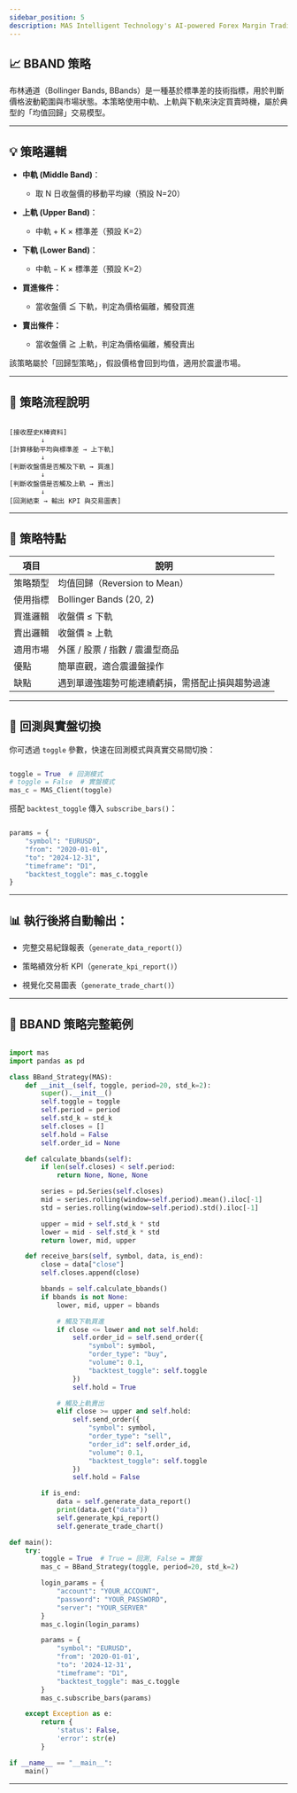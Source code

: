 ```yaml
---
sidebar_position: 5
description: MAS Intelligent Technology's AI-powered Forex Margin Trading Platform with full MetaTrader MT5 broker integration allows investors to generate automated trading strategies simply by entering text. Supports instant backtesting,real-time data synchronization,and seamless multi-broker switching. No coding experience required to easily launch AI automated trading,optimize strategies,and reduce market risk. Designed for both individual traders and financial institutions with standardized MetaTrader MT5-compatible APIs,automated backtesting,and quantitative strategy optimization to help enterprises deploy stable and efficient trading solutions quickly.
---
```


## 📈 BBAND 策略

布林通道（Bollinger Bands, BBands）是一種基於標準差的技術指標，用於判斷價格波動範圍與市場狀態。本策略使用中軌、上軌與下軌來決定買賣時機，屬於典型的「均值回歸」交易模型。

---

## 💡 策略邏輯

- **中軌 (Middle Band)**：
  - 取 N 日收盤價的移動平均線（預設 N=20）

- **上軌 (Upper Band)**：
  - 中軌 + K × 標準差（預設 K=2）

- **下軌 (Lower Band)**：
  - 中軌 − K × 標準差（預設 K=2）

- **買進條件：**
  - 當收盤價 ≦ 下軌，判定為價格偏離，觸發買進

- **賣出條件：**
  - 當收盤價 ≧ 上軌，判定為價格偏離，觸發賣出

該策略屬於「回歸型策略」，假設價格會回到均值，適用於震盪市場。

---

## 🔁 策略流程說明

```text

[接收歷史K棒資料]
        ↓
[計算移動平均與標準差 → 上下軌]
        ↓
[判斷收盤價是否觸及下軌 → 買進]
        ↓
[判斷收盤價是否觸及上軌 → 賣出]
        ↓
[回測結束 → 輸出 KPI 與交易圖表]

```

---

## 🧩 策略特點

| 項目       | 說明                                            |
|------------|------------------------------------------------|
| 策略類型   | 均值回歸（Reversion to Mean）                    |
| 使用指標   | Bollinger Bands (20, 2)                         |
| 買進邏輯   | 收盤價 ≤ 下軌                                    |
| 賣出邏輯   | 收盤價 ≥ 上軌                                    |
| 適用市場   | 外匯 / 股票 / 指數 / 震盪型商品                   |
| 優點       | 簡單直觀，適合震盪盤操作                          |
| 缺點       | 遇到單邊強趨勢可能連續虧損，需搭配止損與趨勢過濾    |

---

## 🚀 回測與實盤切換

你可透過 `toggle` 參數，快速在回測模式與真實交易間切換：

```python

toggle = True  # 回測模式
# toggle = False  # 實盤模式
mas_c = MAS_Client(toggle)

```

搭配 `backtest_toggle` 傳入 `subscribe_bars()`：

```python

params = {
    "symbol": "EURUSD",
    "from": "2020-01-01",
    "to": "2024-12-31",
    "timeframe": "D1",
    "backtest_toggle": mas_c.toggle
}

```

---

## 📊 執行後將自動輸出：

- 完整交易紀錄報表（`generate_data_report()`）

- 策略績效分析 KPI（`generate_kpi_report()`）

- 視覺化交易圖表（`generate_trade_chart()`）

---

## 📘 BBAND 策略完整範例

```python

import mas
import pandas as pd

class BBand_Strategy(MAS):
    def __init__(self, toggle, period=20, std_k=2):
        super().__init__()
        self.toggle = toggle
        self.period = period
        self.std_k = std_k
        self.closes = []
        self.hold = False
        self.order_id = None

    def calculate_bbands(self):
        if len(self.closes) < self.period:
            return None, None, None

        series = pd.Series(self.closes)
        mid = series.rolling(window=self.period).mean().iloc[-1]
        std = series.rolling(window=self.period).std().iloc[-1]

        upper = mid + self.std_k * std
        lower = mid - self.std_k * std
        return lower, mid, upper

    def receive_bars(self, symbol, data, is_end):
        close = data["close"]
        self.closes.append(close)

        bbands = self.calculate_bbands()
        if bbands is not None:
            lower, mid, upper = bbands

            # 觸及下軌買進
            if close <= lower and not self.hold:
                self.order_id = self.send_order({
                    "symbol": symbol,
                    "order_type": "buy",
                    "volume": 0.1,
                    "backtest_toggle": self.toggle
                })
                self.hold = True

            # 觸及上軌賣出
            elif close >= upper and self.hold:
                self.send_order({
                    "symbol": symbol,
                    "order_type": "sell",
                    "order_id": self.order_id,
                    "volume": 0.1,
                    "backtest_toggle": self.toggle
                })
                self.hold = False

        if is_end:
            data = self.generate_data_report()
            print(data.get("data"))
            self.generate_kpi_report()
            self.generate_trade_chart()

def main():
    try:
        toggle = True  # True = 回測, False = 實盤
        mas_c = BBand_Strategy(toggle, period=20, std_k=2)

        login_params = {
            "account": "YOUR_ACCOUNT",
            "password": "YOUR_PASSWORD",
            "server": "YOUR_SERVER"
        }
        mas_c.login(login_params)

        params = {
            "symbol": "EURUSD",
            "from": '2020-01-01',
            "to": '2024-12-31',
            "timeframe": "D1",
            "backtest_toggle": mas_c.toggle
        }
        mas_c.subscribe_bars(params)

    except Exception as e:
        return {
            'status': False,
            'error': str(e)
        }

if __name__ == "__main__":
    main()

```

---